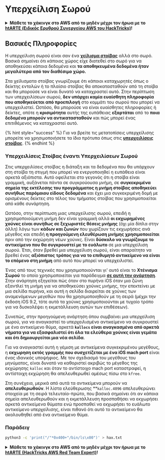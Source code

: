 # Υπερχείλιση Σωρού

<details>

<summary><strong>Μάθετε το χάκινγκ στο AWS από το μηδέν μέχρι τον ήρωα με το</strong> <a href="https://training.hacktricks.xyz/courses/arte"><strong>htARTE (Ειδικός Ερυθρού Συνεργείου AWS του HackTricks)</strong></a><strong>!</strong></summary>

Άλλοι τρόποι υποστήριξης του HackTricks:

* Αν θέλετε να δείτε την **εταιρεία σας διαφημισμένη στο HackTricks** ή να **κατεβάσετε το HackTricks σε μορφή PDF** ελέγξτε τα [**ΣΧΕΔΙΑ ΣΥΝΔΡΟΜΗΣ**](https://github.com/sponsors/carlospolop)!
* Αποκτήστε το [**επίσημο PEASS & HackTricks swag**](https://peass.creator-spring.com)
* Ανακαλύψτε [**την Οικογένεια PEASS**](https://opensea.io/collection/the-peass-family), τη συλλογή μας από αποκλειστικά [**NFTs**](https://opensea.io/collection/the-peass-family)
* **Εγγραφείτε** στην 💬 [**ομάδα Discord**](https://discord.gg/hRep4RUj7f) ή στην [**ομάδα τηλεγραφήματος**](https://t.me/peass) ή **ακολουθήστε** μας στο **Twitter** 🐦 [**@hacktricks\_live**](https://twitter.com/hacktricks\_live)**.**
* **Μοιραστείτε τα χάκινγκ κόλπα σας υποβάλλοντας PRs** στα αποθετήρια του [**HackTricks**](https://github.com/carlospolop/hacktricks) και του [**HackTricks Cloud**](https://github.com/carlospolop/hacktricks-cloud) στο GitHub.

</details>

## Βασικές Πληροφορίες

Η υπερχείλιση σωρού είναι σαν ένα [**χείλισμα στοίβας**](../stack-overflow/) αλλά στο σωρό. Βασικά σημαίνει ότι κάποιος χώρος είχε διατεθεί στο σωρό για να αποθηκεύσει κάποια δεδομένα και **τα αποθηκευμένα δεδομένα ήταν μεγαλύτερα από τον διαθέσιμο χώρο.**

Στα χείλισματα στοίβας γνωρίζουμε ότι κάποιοι καταχωρητές όπως ο δείκτης εντολών ή το πλαίσιο στοίβας θα αποκατασταθούν από τη στοίβα και θα μπορούσε να είναι δυνατό να καταχραστεί αυτό. Στην περίπτωση των υπερχειλίσεων σωρού, **δεν υπάρχει καμία ευαίσθητη πληροφορία που αποθηκεύεται από προεπιλογή** στο κομμάτι του σωρού που μπορεί να υπερχειλιστεί. Ωστόσο, θα μπορούσε να είναι ευαίσθητες πληροφορίες ή δείκτες, οπότε η **κρισιμότητα** αυτής της ευπάθειας **εξαρτάται** από το **ποια δεδομένα μπορούν να αντικατασταθούν** και πώς μπορεί ένας επιτιθέμενος να καταχραστεί αυτό.

{% hint style="success" %}
Για να βρείτε τις μετατοπίσεις υπερχείλισης μπορείτε να χρησιμοποιήσετε τα ίδια πρότυπα όπως στις [**υπερχειλίσεις στοίβας**](../stack-overflow/#finding-stack-overflows-offsets).
{% endhint %}

### Υπερχειλίσεις Στοίβας έναντι Υπερχειλίσεων Σωρού

Στις υπερχειλίσεις στοίβας η διάταξη και τα δεδομένα που θα υπάρχουν στη στοίβα τη στιγμή που μπορεί να ενεργοποιηθεί η ευπάθεια είναι αρκετά αξιόπιστα. Αυτό οφείλεται στο γεγονός ότι η στοίβα είναι γραμμική, αυξάνεται πάντα σε συγκρούουσα μνήμη, σε **συγκεκριμένα σημεία της εκτέλεσης του προγράμματος η μνήμη στοίβας αποθηκεύει συνήθως παρόμοιου είδους δεδομένα** και έχει μια συγκεκριμένη δομή με ορισμένους δείκτες στο τέλος του τμήματος στοίβας που χρησιμοποιείται από κάθε συνάρτηση.

Ωστόσο, στην περίπτωση μιας υπερχείλισης σωρού, επειδή η χρησιμοποιούμενη μνήμη δεν είναι γραμμική αλλά **οι εκχωρημένες χούνκς είναι συνήθως σε ξεχωριστές θέσεις μνήμης** (όχι μία δίπλα στην άλλη) λόγω των **κάδων και ζωνών** που χωρίζουν τις εκχωρήσεις ανά μέγεθος και επειδή **η προηγούμενη ελευθέρωση μνήμης χρησιμοποιείται** πριν από την εκχώρηση νέων χούνκς. Είναι **δύσκολο να γνωρίζουμε το αντικείμενο που θα συγκρουστεί με το ευάλωτο** σε μια υπερχείλιση σωρού. Έτσι, όταν βρεθεί μια υπερχείλιση σωρού, είναι απαραίτητο να βρεθεί ένας **αξιόπιστος τρόπος για να το επιθυμητό αντικείμενο να είναι το επόμενο στη μνήμη** από αυτό που μπορεί να υπερχειλιστεί.

Ένας από τους τεχνικές που χρησιμοποιούνται γι' αυτό είναι το **Χτένισμα Σωρού** το οποίο χρησιμοποιείται για παράδειγμα [**σε αυτή την ανάρτηση**](https://azeria-labs.com/grooming-the-ios-kernel-heap/). Στην ανάρτηση εξηγείται πώς όταν στο πυρήνα iOS όταν μια ζώνη εξαντλεί τη μνήμη για να αποθηκεύσει χούνκς μνήμης, την επεκτείνει με μια σελίδα πυρήνα, και αυτή η σελίδα διαιρείται σε χούνκς των αναμενόμενων μεγεθών που θα χρησιμοποιηθούν με τη σειρά (μέχρι την έκδοση iOS 9.2, τότε αυτά τα χούνκς χρησιμοποιούνται με τυχαίο τρόπο για να δυσκολέψει η εκμετάλλευση αυτών των επιθέσεων).

Συνεπώς, στην προηγούμενη ανάρτηση όπου συμβαίνει μια υπερχείλιση σωρού, για να αναγκαστεί το υπερχειλισμένο αντικείμενο να συγκρουστεί με ένα αντικείμενο θύμα, αρκετά **`kallocs` είναι αναγκασμένα από αρκετά νήματα για να εξασφαλιστεί ότι όλα τα ελεύθερα χούνκς είναι γεμάτα και ότι δημιουργείται μια νέα σελίδα**.

Για να αναγκαστεί αυτή η γέμιση με αντικείμενα συγκεκριμένου μεγέθους, η **εκχωρηση εκτός γραμμής που συσχετίζεται με ένα iOS mach port** είναι ένας ιδανικός υποψήφιος. Με τον σχεδιασμό του μεγέθους του μηνύματος, είναι δυνατό να καθοριστεί ακριβώς το μέγεθος της εκχώρησης `kalloc` και όταν το αντίστοιχο mach port καταστραφεί, η αντίστοιχη εκχώρηση θα απελευθερωθεί αμέσως πίσω στο `kfree`.

Στη συνέχεια, μερικά από αυτά τα αντικείμενα μπορούν να **απελευθερωθούν**. Η λίστα ελεύθερωσης **`kalloc.4096` απελευθερώνει στοιχεία με τη σειρά τελευταίο-πρώτο, που βασικά σημαίνει ότι αν κάποια σημεία απελευθερωθούν και η εκμετάλλευση προσπαθήσει να εκχωρήσει αρκετά αντικείμενα θύματα ενώ προσπαθεί να εκχωρήσει το ευάλωτο αντικείμενο υπερχείλισης, είναι πιθανό ότι αυτό το αντικείμενο θα ακολουθηθεί από ένα αντικείμενο θύμα.

### Παράδειγ
```bash
python3 -c 'print("/"*0x400+"/bin/ls\x00")' > hax.txt
```
<details>

<summary><strong>Μάθετε το χάκινγκ στο AWS από το μηδέν μέχρι τον ήρωα με το</strong> <a href="https://training.hacktricks.xyz/courses/arte"><strong>htARTE (HackTricks AWS Red Team Expert)</strong></a><strong>!</strong></summary>

Άλλοι τρόποι υποστήριξης του HackTricks:

* Αν θέλετε να δείτε την **εταιρεία σας διαφημισμένη στο HackTricks** ή να **κατεβάσετε το HackTricks σε μορφή PDF** ελέγξτε τα [**ΣΧΕΔΙΑ ΣΥΝΔΡΟΜΗΣ**](https://github.com/sponsors/carlospolop)!
* Αποκτήστε το [**επίσημο PEASS & HackTricks swag**](https://peass.creator-spring.com)
* Ανακαλύψτε την [**Οικογένεια PEASS**](https://opensea.io/collection/the-peass-family), τη συλλογή μας από αποκλειστικά [**NFTs**](https://opensea.io/collection/the-peass-family)
* **Εγγραφείτε στη** 💬 [**ομάδα Discord**](https://discord.gg/hRep4RUj7f) ή στην [**ομάδα telegram**](https://t.me/peass) ή **ακολουθήστε** μας στο **Twitter** 🐦 [**@hacktricks\_live**](https://twitter.com/hacktricks\_live)**.**
* **Μοιραστείτε τα χάκινγκ κόλπα σας υποβάλλοντας PRs στα** [**HackTricks**](https://github.com/carlospolop/hacktricks) και [**HackTricks Cloud**](https://github.com/carlospolop/hacktricks-cloud) αποθετήρια στο GitHub.

</details>
